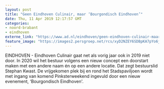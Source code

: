 ```yaml
---
layout: post
title: "Geen Eindhoven Culinair, maar ‘Bourgondisch Eindhoven’"
date: Thu, 11 Apr 2019 12:17:57 GMT
categories: 
- noord-brabant 
- eindhoven 
externe_link: "https://www.ad.nl/eindhoven/geen-eindhoven-culinair-maar-bourgondisch-eindhoven~a1f5df8d/"
feature_image: "https://images2.persgroep.net/rcs/xyD2NZEY6SDBpKA7pYo6jdhVVTM/diocontent/107055920/_fitwidth/400/?appId=21791a8992982cd8da851550a453bd7f&quality=0.7"
---
```


EINDHOVEN - Eindhoven Culinair gaat net als vorig jaar ook in 2019 niet door. In 2020 wil het bestuur volgens een nieuw concept een doorstart maken met een andere naam én op een andere locatie. Dat zegt bestuurslid Stephan Kwast. De vrijgekomen plek bij en rond het Stadspaviljoen wordt met ingang van komend Pinksterweekend ingevuld door een nieuw evenement, ‘Bourgondisch Eindhoven'.
